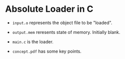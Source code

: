 # Absolute Loader in C

* `input.o` represents the object file to be "loaded".

* `output.mem` reresents state of memory. Initially blank.

* `main.c` is the loader.

* `concept.pdf` has some key points.